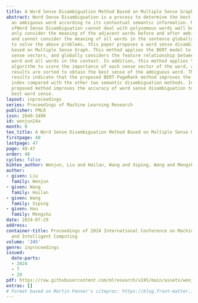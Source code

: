 ```yaml
---
title: A Word Sense Disambiguation Method Based on Multiple Sense Graph
abstract: Word Sense Disambiguation is a process to determine the best meaning of
  an ambiguous word according to its contextual semantic information. Many methods
  ofWord Sense Disambiguation cannot deal with polysemous words well because they
  only consider the meaning of the adjacent words before and after ambiguous words,
  and cannot consider the meaning of all words in the sentence globally. In order
  to solve the above problems, this paper proposes a word sense disambiguation method
  based on Multiple Sense Graph. This method applies the BERT model to generate word
  sense vectors, and globally considers the feature relationship between the ambiguous
  word and all words in the context. In addition, this method applies the PageRank
  algorithm to score the importance of each sense vector of the word, and the scoring
  results are sorted to obtain the best sense of the ambiguous word. The experimental
  results indicate that the proposed BERT-PageRank method improves the evaluation
  index compared with the other two semantic disambiguation methods. In summary, the
  proposed method improves the accuracy of word sense disambiguation to obtain the
  best word sense.
layout: inproceedings
series: Proceedings of Machine Learning Research
publisher: PMLR
issn: 2640-3498
id: wenjun24a
month: 0
tex_title: A Word Sense Disambiguation Method Based on Multiple Sense Graph
firstpage: 40
lastpage: 47
page: 40-47
order: 40
cycles: false
bibtex_author: Wenjun, Liu and Hailan, Wang and Xiping, Wang and Mengshu, Hou
author:
- given: Liu
  family: Wenjun
- given: Wang
  family: Hailan
- given: Wang
  family: Xiping
- given: Hou
  family: Mengshu
date: 2024-07-29
address:
container-title: Proceedings of 2024 International Conference on Machine Learning
  and Intelligent Computing
volume: '245'
genre: inproceedings
issued:
  date-parts:
  - 2024
  - 7
  - 29
pdf: https://raw.githubusercontent.com/mlresearch/v245/main/assets/wenjun24a/wenjun24a.pdf
extras: []
# Format based on Martin Fenner's citeproc: https://blog.front-matter.io/posts/citeproc-yaml-for-bibliographies/
---
```

